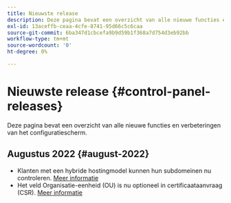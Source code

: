 ```yaml
---
title: Nieuwste release
description: Deze pagina bevat een overzicht van alle nieuwe functies en verbeteringen van het Configuratiescherm
exl-id: 13aceffb-ceaa-4cfe-8741-95d66c5c6caa
source-git-commit: 6ba347d1cbcefa9b9d59b1f368a7d754d3eb92bb
workflow-type: tm+mt
source-wordcount: '0'
ht-degree: 0%

---
```


# Nieuwste release {#control-panel-releases}

Deze pagina bevat een overzicht van alle nieuwe functies en verbeteringen van het configuratiescherm.

## Augustus 2022 {#august-2022}

* Klanten met een hybride hostingmodel kunnen hun subdomeinen nu controleren. [Meer informatie](../subdomains-certificates/using/monitoring-subdomains.md)
* Het veld Organisatie-eenheid (OU) is nu optioneel in certificaataanvraag (CSR). [Meer informatie](../subdomains-certificates/using/renewing-subdomain-certificate.md)
